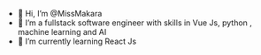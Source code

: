 - 👋 Hi, I’m @MissMakara
- 👀 I’m a fullstack software engineer with skills in Vue Js, python , machine learning and AI
- 🌱 I’m currently learning React Js

<!---
MissMakara/MissMakara is a ✨ special ✨ repository because its `README.md` (this file) appears on your GitHub profile.
You can click the Preview link to take a look at your changes.
--->
